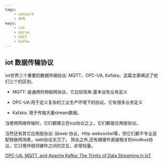 ```yaml
---
tags:
    - network
    - 参考
keys:
    - iot
    - opcua
    - mqtt
    - kafka
---
```

## iot 数据传输协议

Iot世界三个重要的数据传输协议: MQTT，OPC-UA, Kafaka。这篇文章阐述了他们三个的区别。

- MQTT: 是通用的物联网协议，它比较简单,基本没有业务定义

- OPC-UA:用于定义复杂的工业生产环境下的协议，它有很多业务定义

- Kafaka: 用于传输大量stream数据。

当使用网络传输时，它们都建立在tcp协议之上，它们都是应用层协议。

当然还有其它应用层协议: 如web 协议，Http websocket等，但它们都不专业适配物联网场景，web协议太沉了。
除此之外,还有跟硬件直接相关的modbus协议，它只用作相邻硬件之间的交互，非常轻量。

[OPC-UA, MQTT, and Apache Kafka: The Trinity of Data Streaming in IoT](https://dzone.com/articles/opc-ua-mqtt-and-apache-kafka-the-trinity-of-data-s)
